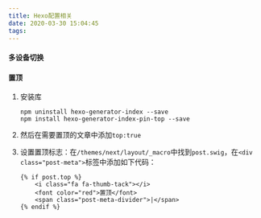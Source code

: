 ```yaml
---
title: Hexo配置相关
date: 2020-03-30 15:04:45
tags:
---
```

#### 多设备切换

#### 置顶
1. 安装库

	```
	npm uninstall hexo-generator-index --save
	npm install hexo-generator-index-pin-top --save
	```
2. 然后在需要置顶的文章中添加`top:true`
3. 设置置顶标志：在`/themes/next/layout/_macro`中找到`post.swig`，在`<div class="post-meta">`标签中添加如下代码：
	
	```
	{% if post.top %}
    	<i class="fa fa-thumb-tack"></i>
    	<font color="red">置顶</font>
    	<span class="post-meta-divider">|</span>
	{% endif %}
	```

